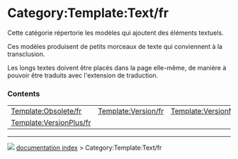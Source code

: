 # Category:Template:Text/fr
Cette catégorie répertorie les modèles qui ajoutent des éléments textuels.

Ces modèles produisent de petits morceaux de texte qui conviennent à la transclusion.

Les longs textes doivent être placés dans la page elle-même, de manière à pouvoir être traduits avec l\'extension de traduction.

### Contents

|     |     |     |
| --- | --- | --- |
| [Template:Obsolete/fr](wiki/Template_Obsolete/fr.md) | [Template:Version/fr](wiki/Template_Version/fr.md) | [Template:VersionMinus/fr](wiki/Template_VersionMinus/fr.md) |
| [Template:VersionPlus/fr](wiki/Template_VersionPlus/fr.md) |



---
![](images/Right_arrow.png) [documentation index](../README.md) > Category:Template:Text/fr
